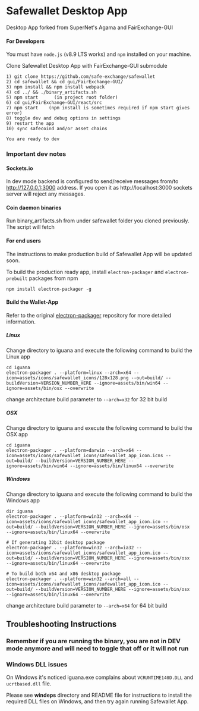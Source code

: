# Safewallet Desktop App
Desktop App forked from SuperNet's Agama and FairExchange-GUI

#### For Developers
You must have `node.js` (v8.9 LTS works)  and `npm` installed on your machine.

Clone Safewallet Desktop App with FairExchange-GUI submodule
```shell
1) git clone https://github.com/safe-exchange/safewallet 
2) cd safewallet && cd gui/FairExchange-GUI/
3) npm install && npm install webpack
4) cd ../ && ./binary_artifacts.sh
5) npm start      (in project root folder)
6) cd gui/FairExchange-GUI/react/src
7) npm start    (npm install is sometimes required if npm start gives error)
8) toggle dev and debug options in settings
9) restart the app
10) sync safecoind and/or asset chains

You are ready to dev
```

### Important dev notes

#### Sockets.io
In dev mode backend is configured to send/receive messages from/to http://127.0.0.1:3000 address. If you open it as http://localhost:3000 sockets server will reject any messages.

#### Coin daemon binaries
Run binary_artifacts.sh from under safewallet folder you cloned previously. The script will fetch

#### For end users
The instructions to make production build of Safewallet App will be updated soon.

To build the production ready app, install `electron-packager` and `electron-prebuilt` packages from npm
```shell
npm install electron-packager -g
```


#### **Build the Wallet-App**
Refer to the original [electron-packager](https://github.com/electron-userland/electron-packager) repository for more detailed information.

##### Linux
Change directory to iguana and execute the following command to build the Linux app
```shell
cd iguana
electron-packager . --platform=linux --arch=x64 --icon=assets/icons/safewallet_icons/128x128.png --out=build/ --buildVersion=VERSION_NUMBER_HERE --ignore=assets/bin/win64 --ignore=assets/bin/osx --overwrite
```
change architecture build parameter to ```--arch=x32``` for 32 bit build

##### OSX
Change directory to iguana and execute the following command to build the OSX app
```shell
cd iguana
electron-packager . --platform=darwin --arch=x64 --icon=assets/icons/safewallet_icons/safewallet_app_icon.icns --out=build/ --buildVersion=VERSION_NUMBER_HERE --ignore=assets/bin/win64 --ignore=assets/bin/linux64 --overwrite
```

##### Windows
Change directory to iguana and execute the following command to build the Windows app
```shell
dir iguana
electron-packager . --platform=win32 --arch=x64 --icon=assets/icons/safewallet_icons/safewallet_app_icon.ico --out=build/ --buildVersion=VERSION_NUMBER_HERE --ignore=assets/bin/osx --ignore=assets/bin/linux64 --overwrite

# If generating 32bit desktop package
electron-packager . --platform=win32 --arch=ia32 --icon=assets/icons/safewallet_icons/safewallet_app_icon.ico --out=build/ --buildVersion=VERSION_NUMBER_HERE --ignore=assets/bin/osx --ignore=assets/bin/linux64 --overwrite

# To build both x64 and x86 desktop package
electron-packager . --platform=win32 --arch=all --icon=assets/icons/safewallet_icons/safewallet_app_icon.ico --out=build/ --buildVersion=VERSION_NUMBER_HERE --ignore=assets/bin/osx --ignore=assets/bin/linux64 --overwrite
```
change architecture build parameter to ```--arch=x64``` for 64 bit build



## Troubleshooting Instructions

### Remember if you are running the binary, you are not in DEV mode anymore and will need to toggle that off or it will not run

### Windows DLL issues
On Windows it's noticed iguana.exe complains about `VCRUNTIME140D.DLL` and `ucrtbased.dll` file.

Please see **windeps** directory and README file for instructions to install the required DLL files on Windows, and then try again running Safewallet App.
